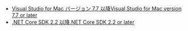 * [<span data-ttu-id="fcb66-101">Visual Studio for Mac バージョン 7.7 以降</span><span class="sxs-lookup"><span data-stu-id="fcb66-101">Visual Studio for Mac version 7.7 or later</span></span>](https://www.visualstudio.com/downloads/)
* [<span data-ttu-id="fcb66-102">.NET Core SDK 2.2 以降</span><span class="sxs-lookup"><span data-stu-id="fcb66-102">.NET Core SDK 2.2 or later</span></span>](https://www.microsoft.com/net/download/all)